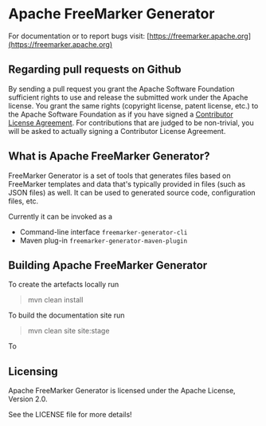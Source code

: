 Apache FreeMarker Generator
=============================================================================

For documentation or to report bugs visit: [https://freemarker.apache.org](https://freemarker.apache.org)

Regarding pull requests on Github
-----------------------------------------------------------------------------

By sending a pull request you grant the Apache Software Foundation
sufficient rights to use and release the submitted work under the
Apache license. You grant the same rights (copyright license, patent
license, etc.) to the Apache Software Foundation as if you have signed
a [Contributor License Agreement](https://www.apache.org/dev/new-committers-guide.html#cla).
For contributions that are judged to be non-trivial, you will be asked
to actually signing a Contributor License Agreement.

What is Apache FreeMarker Generator?
-----------------------------------------------------------------------------

FreeMarker Generator is a set of tools that generates files based on FreeMarker
templates and data that's typically provided in files (such as JSON files) as
well. It can be used to generated source code, configuration files, etc.

Currently it can be invoked as a 

* Command-line interface `freemarker-generator-cli`
* Maven plug-in `freemarker-generator-maven-plugin`

Building Apache FreeMarker Generator
-----------------------------------------------------------------------------

To create the artefacts locally run

> mvn clean install

To build the documentation site run

> mvn clean site site:stage

To 

Licensing
-----------------------------------------------------------------------------

Apache FreeMarker Generator is licensed under the Apache License, Version 2.0.

See the LICENSE file for more details!
